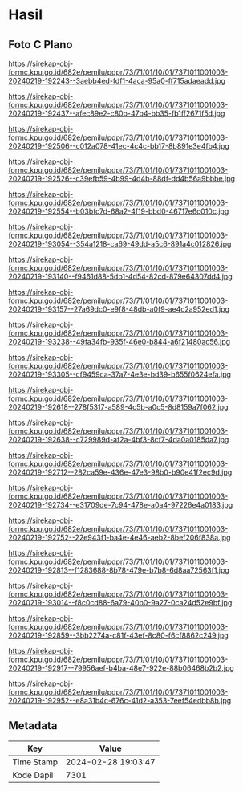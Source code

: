 # Hasil

## Foto C Plano

https://sirekap-obj-formc.kpu.go.id/682e/pemilu/pdpr/73/71/01/10/01/7371011001003-20240219-192243--3aebb4ed-fdf1-4aca-95a0-ff715adaeadd.jpg

https://sirekap-obj-formc.kpu.go.id/682e/pemilu/pdpr/73/71/01/10/01/7371011001003-20240219-192437--afec89e2-c80b-47b4-bb35-fb1ff2671f5d.jpg

https://sirekap-obj-formc.kpu.go.id/682e/pemilu/pdpr/73/71/01/10/01/7371011001003-20240219-192506--c012a078-41ec-4c4c-bb17-8b891e3e4fb4.jpg

https://sirekap-obj-formc.kpu.go.id/682e/pemilu/pdpr/73/71/01/10/01/7371011001003-20240219-192526--c39efb59-4b99-4d4b-88df-dd4b56a9bbbe.jpg

https://sirekap-obj-formc.kpu.go.id/682e/pemilu/pdpr/73/71/01/10/01/7371011001003-20240219-192554--b03bfc7d-68a2-4f19-bbd0-46717e6c010c.jpg

https://sirekap-obj-formc.kpu.go.id/682e/pemilu/pdpr/73/71/01/10/01/7371011001003-20240219-193054--354a1218-ca69-49dd-a5c6-891a4c012826.jpg

https://sirekap-obj-formc.kpu.go.id/682e/pemilu/pdpr/73/71/01/10/01/7371011001003-20240219-193140--f9461d88-5db1-4d54-82cd-879e64307dd4.jpg

https://sirekap-obj-formc.kpu.go.id/682e/pemilu/pdpr/73/71/01/10/01/7371011001003-20240219-193157--27a69dc0-e9f8-48db-a0f9-ae4c2a952ed1.jpg

https://sirekap-obj-formc.kpu.go.id/682e/pemilu/pdpr/73/71/01/10/01/7371011001003-20240219-193238--49fa34fb-935f-46e0-b844-a6f21480ac56.jpg

https://sirekap-obj-formc.kpu.go.id/682e/pemilu/pdpr/73/71/01/10/01/7371011001003-20240219-193305--cf9459ca-37a7-4e3e-bd39-b655f0624efa.jpg

https://sirekap-obj-formc.kpu.go.id/682e/pemilu/pdpr/73/71/01/10/01/7371011001003-20240219-192618--278f5317-a589-4c5b-a0c5-8d8159a7f062.jpg

https://sirekap-obj-formc.kpu.go.id/682e/pemilu/pdpr/73/71/01/10/01/7371011001003-20240219-192638--c729989d-af2a-4bf3-8cf7-4da0a0185da7.jpg

https://sirekap-obj-formc.kpu.go.id/682e/pemilu/pdpr/73/71/01/10/01/7371011001003-20240219-192712--282ca59e-436e-47e3-98b0-b90e41f2ec9d.jpg

https://sirekap-obj-formc.kpu.go.id/682e/pemilu/pdpr/73/71/01/10/01/7371011001003-20240219-192734--e31709de-7c94-478e-a0a4-97226e4a0183.jpg

https://sirekap-obj-formc.kpu.go.id/682e/pemilu/pdpr/73/71/01/10/01/7371011001003-20240219-192752--22e943f1-ba4e-4e46-aeb2-8bef206f838a.jpg

https://sirekap-obj-formc.kpu.go.id/682e/pemilu/pdpr/73/71/01/10/01/7371011001003-20240219-192813--f1283688-8b78-479e-b7b8-6d8aa72563f1.jpg

https://sirekap-obj-formc.kpu.go.id/682e/pemilu/pdpr/73/71/01/10/01/7371011001003-20240219-193014--f8c0cd88-6a79-40b0-9a27-0ca24d52e9bf.jpg

https://sirekap-obj-formc.kpu.go.id/682e/pemilu/pdpr/73/71/01/10/01/7371011001003-20240219-192859--3bb2274a-c81f-43ef-8c80-f6cf8862c249.jpg

https://sirekap-obj-formc.kpu.go.id/682e/pemilu/pdpr/73/71/01/10/01/7371011001003-20240219-192917--79956aef-b4ba-48e7-922e-88b06468b2b2.jpg

https://sirekap-obj-formc.kpu.go.id/682e/pemilu/pdpr/73/71/01/10/01/7371011001003-20240219-192952--e8a31b4c-676c-41d2-a353-7eef54edbb8b.jpg


## Metadata

| Key        | Value               |
| ---------- | ------------------- |
| Time Stamp | 2024-02-28 19:03:47 |
| Kode Dapil | 7301                |




